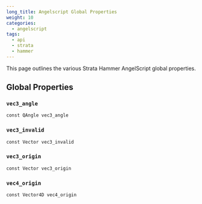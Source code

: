 ```yaml
---
long_title: Angelscript Global Properties
weight: 10
categories:
  - angelscript
tags:
  - api
  - strata
  - hammer
---
```


This page outlines the various Strata Hammer AngelScript global properties.

## Global Properties

### `vec3_angle`

```as
const QAngle vec3_angle
```

### `vec3_invalid`

```as
const Vector vec3_invalid
```

### `vec3_origin`

```as
const Vector vec3_origin
```

### `vec4_origin`

```as
const Vector4D vec4_origin
```
